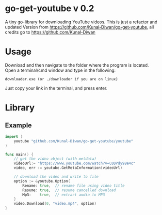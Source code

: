 # go-get-youtube v 0.2
A tiny go-library for downloading YouTube videos.
This is just a refactor and updated Version from https://github.com/Kunal-Diwan/go-get-youtube, all credits go to https://github.com/Kunal-Diwan
# Usage
Download and then navigate to the folder where the program is located. 
Open a terminal/cmd window and type in the following:
```
downloader.exe (or ./downloader if you are on linux)
```
Just copy your link in the terminal, and press enter.

# Library

## Example
```go
import (
	youtube "github.com/Kunal-Diwan/go-get-youtube/youtube"
)

func main() {
	// get the video object (with metdata)
	videoUrl:= "https://www.youtube.com/watch?v=C0DPdy98e4c"
	video, err := youtube.GetMetaInformation(videoUrl)

	// download the video and write to file
	option := &youtube.Option{
		Rename: true,  // rename file using video title
		Resume: true,  // resume cancelled download
		Mp3:    true,  // extract audio to MP3
	}
	video.Download(0, "video.mp4", option)
}
```



